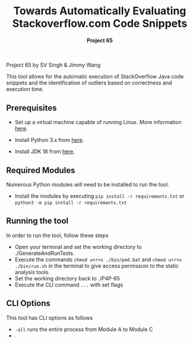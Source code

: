 <h1 align="center">
  Towards Automatically Evaluating Stackoverflow.com Code Snippets
  <br>
</h1>
<h4 align="center">Project 65</h4>
<p align="center">
<br>

Project 65 by SV Singh & Jimmy Wang

This tool allows for the automatic execution of StackOverflow Java code snippets and the identification of outliers based on correctness and execution time.

## Prerequisites

- Set up a virtual machine capable of running Linux. More information [here](https://ubuntu.com/tutorials/how-to-run-ubuntu-desktop-on-a-virtual-machine-using-virtualbox#1-overview).

- Install Python 3.x from [here](https://www.python.org/downloads/).

- Install JDK 18 from [here](https://www.oracle.com/java/technologies/javase/jdk18-archive-downloads.html).
  
## Required Modules

Numerous Python modules will need to be installed to run the tool. 

- Install the modules by executing `pip install -r requirements.txt` or `python3 -m pip install -r requirements.txt`

## Running the tool

In order to run the tool, follow these steps

- Open your terminal and set the working directory to ./GenerateAndRunTests.
- Execute the commands `chmod u+r+x ./bin/pmd.bat` and `chmod u+r+x ./bin/run.sh` in the terminal to give access permission to the static analysis tools.
- Set the working directory back to ./P4P-65
- Execute the CLI command `...` with set flags

## CLI Options

This tool has CLI options as follows

- `-all` runs the entire process from Module A to Module C
- .


